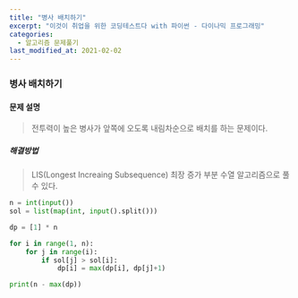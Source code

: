 ```yaml
---
title: "병사 배치하기"
excerpt: "이것이 취업을 위한 코딩테스트다 with 파이썬 - 다이나믹 프로그래밍"
categories:
  - 알고리즘 문제풀기
last_modified_at: 2021-02-02
---
```


### 병사 배치하기

#### 문제 설명

>전투력이 높은 병사가 앞쪽에 오도록 내림차순으로 배치를 하는 문제이다.

##### 해결방법 

>  LIS(Longest Increaing Subsequence) 최장 증가 부분 수열 알고리즘으로 풀 수 있다.

```python
n = int(input())
sol = list(map(int, input().split()))

dp = [1] * n

for i in range(1, n):
    for j in range(i):
        if sol[j] > sol[i]:
            dp[i] = max(dp[i], dp[j]+1)

print(n - max(dp))
```

